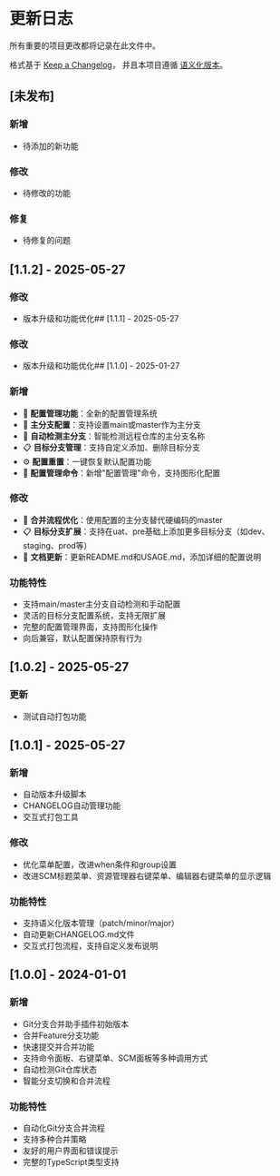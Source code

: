 # 更新日志

所有重要的项目更改都将记录在此文件中。

格式基于 [Keep a Changelog](https://keepachangelog.com/zh-CN/1.0.0/)，
并且本项目遵循 [语义化版本](https://semver.org/lang/zh-CN/)。

## [未发布]

### 新增
- 待添加的新功能

### 修改
- 待修改的功能

### 修复
- 待修复的问题

## [1.1.2] - 2025-05-27

### 修改
- 版本升级和功能优化## [1.1.1] - 2025-05-27

### 修改
- 版本升级和功能优化## [1.1.0] - 2025-01-27

### 新增
- 🔧 **配置管理功能**：全新的配置管理系统
- 🎯 **主分支配置**：支持设置main或master作为主分支
- 🔄 **自动检测主分支**：智能检测远程仓库的主分支名称
- 📋 **目标分支管理**：支持自定义添加、删除目标分支
- ⚙️ **配置重置**：一键恢复默认配置功能
- 📝 **配置管理命令**：新增"配置管理"命令，支持图形化配置

### 修改
- 🚀 **合并流程优化**：使用配置的主分支替代硬编码的master
- 📋 **目标分支扩展**：支持在uat、pre基础上添加更多目标分支（如dev、staging、prod等）
- 📖 **文档更新**：更新README.md和USAGE.md，添加详细的配置说明

### 功能特性
- 支持main/master主分支自动检测和手动配置
- 灵活的目标分支配置系统，支持无限扩展
- 完整的配置管理界面，支持图形化操作
- 向后兼容，默认配置保持原有行为

## [1.0.2] - 2025-05-27

### 更新
- 测试自动打包功能

## [1.0.1] - 2025-05-27

### 新增
- 自动版本升级脚本
- CHANGELOG自动管理功能
- 交互式打包工具

### 修改
- 优化菜单配置，改进when条件和group设置
- 改进SCM标题菜单、资源管理器右键菜单、编辑器右键菜单的显示逻辑

### 功能特性
- 支持语义化版本管理（patch/minor/major）
- 自动更新CHANGELOG.md文件
- 交互式打包流程，支持自定义发布说明

## [1.0.0] - 2024-01-01

### 新增
- Git分支合并助手插件初始版本
- 合并Feature分支功能
- 快速提交并合并功能
- 支持命令面板、右键菜单、SCM面板等多种调用方式
- 自动检测Git仓库状态
- 智能分支切换和合并流程

### 功能特性
- 自动化Git分支合并流程
- 支持多种合并策略
- 友好的用户界面和错误提示
- 完整的TypeScript类型支持 